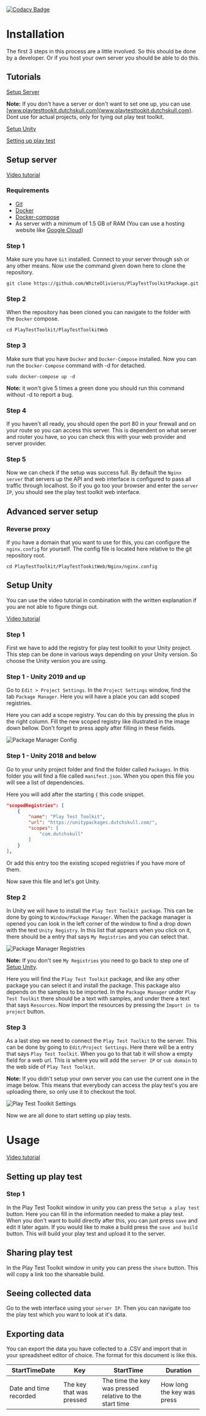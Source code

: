 [![Codacy Badge](https://app.codacy.com/project/badge/Grade/d9fe9eca2ed34f989d83498adab3f041)](https://www.codacy.com/gh/WhiteOlivierus/PlayTestToolkitPackage/dashboard?utm_source=github.com&amp;utm_medium=referral&amp;utm_content=WhiteOlivierus/PlayTestToolkitPackage&amp;utm_campaign=Badge_Grade)

# Installation

The first 3 steps in this process are a little involved. So this should be done by a developer.
Or if you host your own server you should be able to do this.

## Tutorials

[Setup Server](#Setup-server)

**Note:** If you don't have a server or don't want to set one up, you can use [www.playtesttookit.dutchskull.com](www.playtesttookit.dutchskull.com). Dont use for actual projects, only for tying out play test toolkit.

[Setup Unity](#Setup-Unity)

[Setting up play test](#Setting-up-play-test)

## Setup server

[Video tutorial](https://www.youtube.com/watch?v=LhiNf0C7AEU)

### Requirements

* [Git](https://github.com/git-guides/install-git)
* [Docker](https://docs.docker.com/engine/install/ubuntu/#install-from-a-package)
* [Docker-compose](https://docs.docker.com/compose/install/#install-compose)
* As server with a minimum of 1.5 GB of RAM (You can use a hosting website like [Google Cloud](https://cloud.google.com/))

### Step 1

Make sure you have `Git` installed.
Connect to your server through ssh or any other means.
Now use the command given down here to clone the repository.

```Shell Session
git clone https://github.com/WhiteOlivierus/PlayTestToolkitPackage.git
```

### Step 2

When the repository has been cloned you can navigate to the folder with the `Docker` compose.

```Shell Session
cd PlayTestToolkit/PlayTestToolkitWeb
```

### Step 3

Make sure that you have `Docker` and `Docker-Compose` installed.
Now you can run the `Docker-Compose` command with -d for detached.

```Shell Session
sudo docker-compose up -d
```

**Note:** it won't give 5 times a green done you should run this command without -d to report a bug.

### Step 4

If you haven't all ready, you should open the port 80 in your firewall and on your route so you can access this server.
This is dependent on what server and router you have, so you can check this with your web provider and server provider.

### Step 5

Now we can check if the setup was success full.
By default the `Nginx server` that servers up the API and web interface is configured to pass all traffic through localhost.
So if you go too your browser and enter the `server IP`, you should see the play test toolkit web interface.

## Advanced server setup

### Reverse proxy

If you have a domain that you want to use for this, you can configure the `nginx.config` for yourself.
The config file is located here relative to the git repository root.

```Shell Session
cd PlayTestToolkit/PlayTestTookitWeb/Nginx/nginx.config
```

## Setup Unity

You can use the video tutorial in combination with the written explanation if you are not able to figure things out.

[Video tutorial](https://www.youtube.com/watch?v=d6hDHxiAikA)

### Step 1 

First we have to add the registry for play test toolkit to your Unity project. This step can be done in various ways depending on your Unity version. So choose the Unity version you are using.

### Step 1 - Unity 2019 and up

Go to `Edit > Project Settings`. In the `Project Settings` window, find the tab `Package Manager`. Here you will have a place you can add scoped registries.


Here you can add a scope registry. You can do this by pressing the plus in the right column. Fill the new scoped registry like illustrated in the image down bellow. Don't forget to press apply after filling in these fields.

![Package Manager Config](/Documentation/PackageManagerSetup.png "Package Manager Config")

### Step 1 - Unity 2018 and below

Go to your unity project folder and find the folder called `Packages`.
In this folder you will find a file called `manifest.json`.
When you open this file you will see a list of dependencies.

Here you will add after the starting `{` this code snippet.

``` JSON
"scopedRegistries": [
    {
        "name": "Play Test Toolkit",
        "url": "https://unitypackages.dutchskull.com/",
        "scopes": [
            "com.dutchskull"
        ]
    }
],
```

Or add this entry too the existing scoped registries if you have more of them.

Now save this file and let's got Unity.

### Step 2

In Unity we will have to install the `Play Test Toolkit package`.
This can be done by going to `Window/Package Manager`.
When the package manager is opened you can look in the left corner of the window to find a drop down with the text `Unity Registry`.
In this list that appears when you click on it, there should be a entry that says `My Registries` and you can select that.

![Package Manager Registries](/Documentation/PackageManagerMyRegistries.png "Package Manager Registries")

**Note:** If you don't see `My Registries` you need to go back to step one of [Setup Unity](#Setup-Unity).

Here you will find the `Play Test Toolkit` package, and like any other package you can select it and install the package.
This package also depends on the samples to be imported.
In the `Package Manager` under `Play Test Toolkit` there should be a text with samples, and under there a text that says `Resources`. 
Now import the resources by pressing the `Import in to project` button.

### Step 3

As a last step we need to connect the `Play Test Toolkit` to the server.
This can be done by going to `Edit/Project Settings`.
Here there will be a entry that says `Play Test Toolkit`.
When you go to that tab it will show a empty field for a web url.
This is where you will add the `server IP` or `sub domain` to the web side of `Play Test Toolkit`.

**Note:** If you didn't setup your own server you can use the current one in the image below. This means that everybody can access the play test's you are uploading there, so only use it to checkout the tool.

![Play Test Toolkit Settings](/Documentation/PlayTestTookitSettings.png "Play Test Toolkit Settings")

Now we are all done to start setting up play tests.

# Usage

[Video tutorial](https://www.youtube.com/watch?v=RbgRParF7BM)

## Setting up play test

### Step 1

In the Play Test Toolkit window in unity you can press the `Setup a play test` button. Here you can fill in the information needed to make a play test.
When you don't want to build directly after this, you can just press `save` and edit it later again.
If you would like to make a build press the `save and build` button. This will build your play test and upload it to the server.

## Sharing play test

In the Play Test Toolkit window in unity you can press the `share` button. This will copy a link too the shareable build.

## Seeing collected data

Go to the web interface using your `server IP`. Then you can navigate too the play test which you want to look at it's data.

## Exporting data

You can export the data you have collected to a .CSV and import that in your spreadsheet editor of choice. The format for this document is like this.

| StartTimeDate | Key | StartTime | Duration |
| --- | --- | --- | --- |
| Date and time recorded | The key that was pressed  | The time the key was pressed relative to the start time | How long the key was press |
